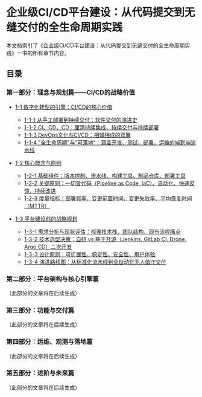 # 企业级CI/CD平台建设：从代码提交到无缝交付的全生命周期实践

本文档索引了《企业级CI/CD平台建设：从代码提交到无缝交付的全生命周期实践》一书的所有章节内容。

## 目录

### 第一部分：理念与规划篇——CI/CD的战略价值

- [1-1 数字化转型的引擎：CI/CD的核心价值](1-1-digital-transformation-engine-core-value.md)
  - [1-1-1 从手工部署到持续交付：软件交付的演进史](1-1-1-from-manual-deployment-to-continuous-delivery.md)
  - [1-1-2 CI、CD、CD：厘清持续集成、持续交付与持续部署](1-1-2-ci-cd-cd-concepts.md)
  - [1-1-3 DevOps文化与CI/CD：相辅相成的双翼](1-1-3-devops-culture-and-ci-cd.md)
  - [1-1-4 "全生命周期"与"可落地"：涵盖开发、测试、部署、运维的端到端流水线](1-1-4-end-to-end-pipeline.md)

- [1-2 核心概念与原则](1-2-core-concepts-and-principles.md)
  - [1-2-1 基础组件：版本控制、流水线、构建工具、制品仓库、部署工具](1-2-1-foundation-components.md)
  - [1-2-2 关键原则：一切皆代码（Pipeline as Code, IaC）、自动化、快速反馈、持续改进](1-2-2-key-principles.md)
  - [1-2-3 度量指标：部署频率、变更前置时间、变更失败率、平均恢复时间（MTTR）](1-2-3-metrics.md)

- [1-3 平台建设前的战略规划](1-3-strategic-planning.md)
  - [1-3-1 需求分析与现状评估：梳理技术栈、团队结构、现有流程痛点](1-3-1-requirements-analysis.md)
  - [1-3-2 技术选型决策：自研 vs 基于开源（Jenkins, GitLab CI, Drone, Argo CD）二次开发](1-3-2-technology-selection.md)
  - [1-3-3 设计原则：可扩展性、稳定性、安全性、用户体验](1-3-3-design-principles.md)
  - [1-3-4 演进路线图：从标准化流水线到全自动化无人值守交付](1-3-4-evolution-roadmap.md)

### 第二部分：平台架构与核心引擎篇

（此部分的文章将在后续生成）

### 第三部分：功能与交付篇

（此部分的文章将在后续生成）

### 第四部分：运维、观测与落地篇

（此部分的文章将在后续生成）

### 第五部分：进阶与未来篇

（此部分的文章将在后续生成）